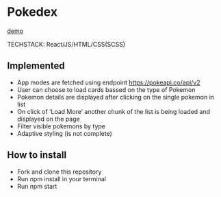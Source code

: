 # Pokedex

[demo](https://nadiyahr.github.io/react-pokedex/)

TECHSTACK: React/JS/HTML/CSS(SCSS)

## Implemented

- App modes are fetched using endpoint https://pokeapi.co/api/v2
- User can choose to load cards bassed on the type of Pokemon
- Pokemon details are displayed after clicking on the single pokemon in list
- On click of ‘Load More’ another chunk of the list is being loaded and displayed on the page
- Filter visible pokemons by type
- Adaptive styling (is not complete)

## How to install

- Fork and clone this repository
- Run npm install in your terminal
- Run npm start
